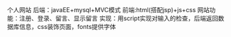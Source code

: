 个人网站
后端：javaEE+mysql+MVC模式
前端:html(搭配jsp)+js+css
网站功能：注册、登录、留言、显示留言
实现：用script实现对输入的检查，后端返回数据库信息，css装饰页面，fonts提供字体